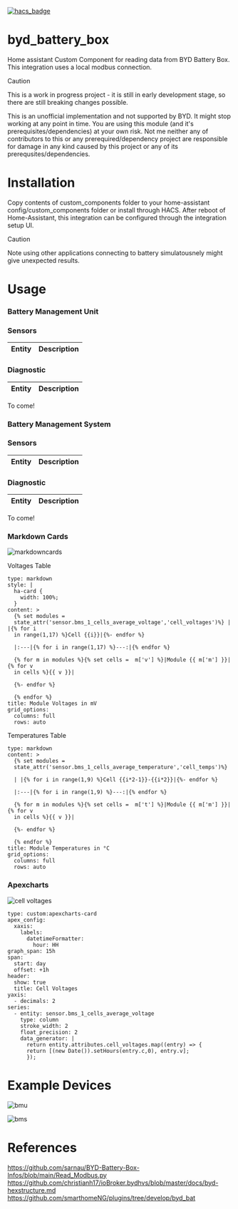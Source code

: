 [![hacs_badge](https://img.shields.io/badge/HACS-Default-orange.svg)](https://github.com/custom-components/hacs)

# byd_battery_box
Home assistant Custom Component for reading data from BYD Battery Box. This integration uses a local modbus connection. 

> [!CAUTION]
> This is a work in progress project - it is still in early development stage, so there are still breaking changes possible.
>
> This is an unofficial implementation and not supported by BYD. It might stop working at any point in time.
> You are using this module (and it's prerequisites/dependencies) at your own risk. Not me neither any of contributors to this or any prerequired/dependency project are responsible for damage in any kind caused by this project or any of its prerequsites/dependencies.

# Installation
Copy contents of custom_components folder to your home-assistant config/custom_components folder or install through HACS.
After reboot of Home-Assistant, this integration can be configured through the integration setup UI.

> [!CAUTION]
> Note using other applications connecting to battery simulatousnely might give unexpected results. 

# Usage

### Battery Management Unit

### Sensors
| Entity  | Description |
| --- | --- |

### Diagnostic
| Entity  | Description |
| --- | --- |
To come!

### Battery Management System

### Sensors
| Entity  | Description |
| --- | --- |

### Diagnostic
| Entity  | Description |
| --- | --- |
To come!


### Markdown Cards

![markdowncards](images/markdowncards2.png?raw=true "markdowncards")

Voltages Table
```
type: markdown
style: |
  ha-card {
    width: 100%;
  }
content: >
  {% set modules =
  state_attr('sensor.bms_1_cells_average_voltage','cell_voltages')%} | |{% for i
  in range(1,17) %}Cell {{i}}|{%- endfor %}

  |:---|{% for i in range(1,17) %}---:|{% endfor %}

  {% for m in modules %}{% set cells =  m['v'] %}|Module {{ m['m'] }}|{% for v
  in cells %}{{ v }}|

  {%- endfor %}

  {% endfor %}
title: Module Voltages in mV
grid_options:
  columns: full
  rows: auto
```

Temperatures Table
```
type: markdown
content: >
  {% set modules =
  state_attr('sensor.bms_1_cells_average_temperature','cell_temps')%}

  | |{% for i in range(1,9) %}Cell {{i*2-1}}-{{i*2}}|{%- endfor %}

  |:---|{% for i in range(1,9) %}---:|{% endfor %}

  {% for m in modules %}{% set cells =  m['t'] %}|Module {{ m['m'] }}|{% for v
  in cells %}{{ v }}|

  {%- endfor %}

  {% endfor %}
title: Module Temperatures in °C
grid_options:
  columns: full
  rows: auto
```


### Apexcharts
![cell voltages](images/cell_voltages.png?raw=true "cell voltages")

```
type: custom:apexcharts-card
apex_config:
  xaxis:
    labels:
      datetimeFormatter:
        hour: HH
graph_span: 15h
span:
  start: day
  offset: +1h
header:
  show: true
  title: Cell Voltages
yaxis:
  - decimals: 2
series:
  - entity: sensor.bms_1_cells_average_voltage
    type: column
    stroke_width: 2
    float_precision: 2
    data_generator: |
      return entity.attributes.cell_voltages.map((entry) => { 
      return [(new Date()).setHours(entry.c,0), entry.v];
      });
```

# Example Devices
![bmu](images/bmu.png?raw=true "bmu")

![bms](images/bms.png?raw=true "bms")


# References
https://github.com/sarnau/BYD-Battery-Box-Infos/blob/main/Read_Modbus.py
https://github.com/christianh17/ioBroker.bydhvs/blob/master/docs/byd-hexstructure.md
https://github.com/smarthomeNG/plugins/tree/develop/byd_bat
